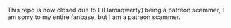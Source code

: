 This repo is now closed due to I (Llamaqwerty) being a patreon scammer, I am sorry to my entire fanbase, but I am a patreon scammer.
